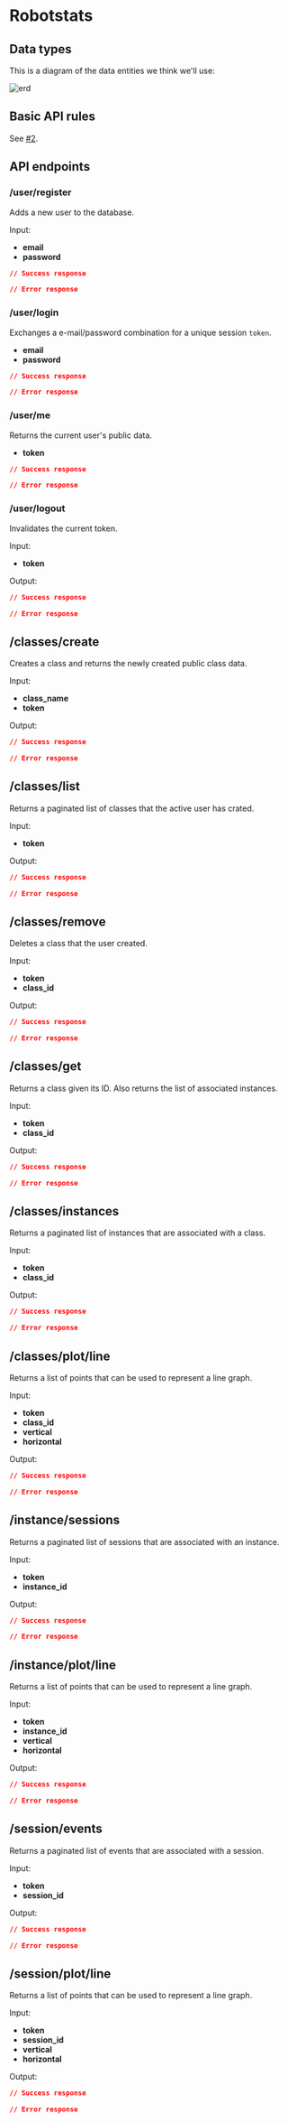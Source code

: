 # Robotstats

## Data types

This is a diagram of the data entities we think we'll use:

![erd](https://cloud.githubusercontent.com/assets/385670/5886012/1402d5b0-a348-11e4-8482-eea04c5a1875.png)

## Basic API rules

See [#2](https://github.com/gophergala/robostats/issues/2).

## API endpoints

### /user/register

Adds a new user to the database.

Input:

* **email**
* **password**

```json
// Success response
```

```json
// Error response
```

### /user/login

Exchanges a e-mail/password combination for a unique session `token`.

* **email**
* **password**

```json
// Success response
```

```json
// Error response
```

### /user/me

Returns the current user's public data.

* **token**

```json
// Success response
```

```json
// Error response
```

### /user/logout

Invalidates the current token.

Input:

* **token**

Output:

```json
// Success response
```

```json
// Error response
```

## /classes/create

Creates a class and returns the newly created public class data.

Input:

* **class_name**
* **token**

Output:

```json
// Success response
```

```json
// Error response
```

## /classes/list

Returns a paginated list of classes that the active user has crated.

Input:

* **token**

Output:

```json
// Success response
```

```json
// Error response
```

## /classes/remove

Deletes a class that the user created.

Input:

* **token**
* **class_id**

Output:

```json
// Success response
```

```json
// Error response
```

## /classes/get

Returns a class given its ID. Also returns the list of associated instances.

Input:

* **token**
* **class_id**

Output:

```json
// Success response
```

```json
// Error response
```

## /classes/instances

Returns a paginated list of instances that are associated with a class.

Input:

* **token**
* **class_id**

Output:

```json
// Success response
```

```json
// Error response
```

## /classes/plot/line

Returns a list of points that can be used to represent a line graph.

Input:

* **token**
* **class_id**
* **vertical**
* **horizontal**

Output:

```json
// Success response
```

```json
// Error response
```

## /instance/sessions

Returns a paginated list of sessions that are associated with an instance.

Input:

* **token**
* **instance_id**

Output:

```json
// Success response
```

```json
// Error response
```

## /instance/plot/line

Returns a list of points that can be used to represent a line graph.

Input:

* **token**
* **instance_id**
* **vertical**
* **horizontal**

Output:

```json
// Success response
```

```json
// Error response
```


## /session/events

Returns a paginated list of events that are associated with a session.

Input:

* **token**
* **session_id**

Output:

```json
// Success response
```

```json
// Error response
```

## /session/plot/line

Returns a list of points that can be used to represent a line graph.

Input:

* **token**
* **session_id**
* **vertical**
* **horizontal**

Output:

```json
// Success response
```

```json
// Error response
```

